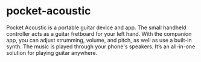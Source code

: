 # pocket-acoustic
Pocket Acoustic is a portable guitar device and app. The small handheld controller acts as a guitar fretboard for your left hand. With the companion app, you can adjust strumming, volume, and pitch, as well as use a built-in synth. The music is played through your phone's speakers. It’s an all-in-one solution for playing guitar anywhere.
